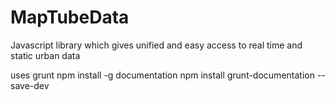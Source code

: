 # MapTubeData
Javascript library which gives unified and easy access to real time and static urban data

uses grunt
npm install -g documentation
npm install grunt-documentation --save-dev
